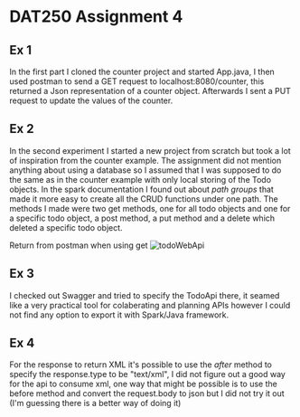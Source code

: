 # DAT250 Assignment 4

## Ex 1

In the first part I cloned the counter project and started App.java, I then used postman to send a GET request to localhost:8080/counter, this returned a Json representation of a counter object. Afterwards I sent a PUT request to update the values of the counter.

## Ex 2

In the second experiment I started a new project from scratch but took a lot of inspiration from the counter example. The assignment did not mention anything about using a database so I assumed that I was supposed to do the same as in the counter example with only local storing of the Todo objects. In the spark documentation I found out about 
*path groups* that made it more easy to create all the CRUD functions under one path. 
The methods I made were two get methods, one for all todo objects and one for a specific todo object, a post method, a put method and a delete which deleted a specific todo object.

Return from postman when using get
![todoWebApi](https://user-images.githubusercontent.com/42749439/134335976-0b1c3bc5-4264-4693-8233-daf36f3f1d76.png)

## Ex 3

I checked out Swagger and tried to specify the TodoApi there, it seamed like a very practical tool for colaberating and planning APIs however I could not find any option to export
it with Spark/Java framework. 

## Ex 4

For the response to return XML it's possible to use the *after* method to specify the response.type to be "text/xml", I did not figure out a good way for the api to consume 
xml, one way that might be possible is to use the before method and convert the request.body to json but I did not try it out (I'm guessing there is a better way of doing it)










